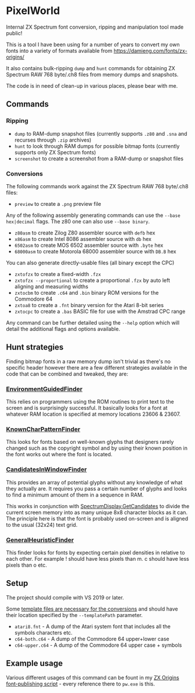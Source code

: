 # PixelWorld

Internal ZX Spectrum font conversion, ripping and manipulation tool made public!

This is a tool I have been using for a number of years to convert my own fonts into a variety of formats available from https://damieng.com/fonts/zx-origins/ 

It also contains bulk-ripping `dump` and `hunt` commands for obtaining ZX Spectrum RAW 768 byte/.ch8 files from memory dumps and snapshots.

The code is in need of clean-up in various places, please bear with me.

## Commands

### Ripping

- `dump` to RAM-dump snapshot files (currently supports `.z80` and `.sna` and recurses through `.zip` archives)
- `hunt` to look through RAM dumps for possible bitmap fonts (currently supports only ZX Spectrum fonts)
- `screenshot` to create a screenshot from a RAM-dump or snapshot files

### Conversions

The following commands work against the ZX Spectrum RAW 768 byte/.ch8 files:

- `preview` to create a `.png` preview file

Any of the following assembly generating commands can use the `--base hex|decimal` flags. The z80 one can also use `--base binary`.

- `z80asm` to create Zilog Z80 assembler source with `defb` hex
- `x86asm` to create Intel 8086 assembler source with `db` hex
- `6502asm` to create MOS 6502 assembler source with `.byte` hex
- `68000asm` to create Motorola 68000 assembler source with `DB.B` hex

You can also generate directly-usable files (all binary except the CPC)

- `zxtofzx` to create a fixed-width `.fzx` 
- `zxtofzx --proportional` to create a proportional `.fzx` by auto left aligning and measuring widths
- `zxtocbm` to create `.c64` and `.bin` binary ROM versions for the Commodore 64
- `zxtoa8` to create a `.fnt` binary version for the Atari 8-bit series
- `zxtocpc` to create a `.bas` BASIC file for use with the Amstrad CPC range

Any command can be further detailed using the `--help` option which will detail the additional flags and options available.

## Hunt strategies

Finding bitmap fonts in a raw memory dump isn't trivial as there's no specific header however there are a few different strategies available in the code that can be combined and tweaked, they are:

### [EnvironmentGuidedFinder](https://github.com/damieng/pixelworld/blob/main/Common/OffsetFinders/EnviromentGuidedFinder.cs)

This relies on programmers using the ROM routines to print text to the screen and is surprisingly successful. It basically looks for a font at whatever RAM location is specified at memory locations 23606 & 23607.

### [KnownCharPatternFinder](https://github.com/damieng/pixelworld/blob/main/Common/OffsetFinders/KnownCharPatternFinder.cs)

This looks for fonts based on well-known glyphs that designers rarely changed such as the copyright symbol and by using their known position in the font works out where the font is located.

### [CandidatesInWindowFinder](https://github.com/damieng/pixelworld/blob/main/Common/OffsetFinders/CandidatesInWindowFinder.cs)

This provides an array of potential glyphs without any knowledge of what they actually are. It requires you pass a certain number of glyphs and looks to find a minimum amount of them in a sequence in RAM.

This works in conjunction with [SpectrumDisplay.GetCandidates](https://github.com/damieng/pixelworld/blob/main/Common/Display/SpectrumDisplay.cs#L69) to divide the current screen memory into as many unique 8x8 character blocks as it can. The principle here is that the font is probably used on-screen and is aligned to the usual (32x24) text grid.

### [GeneralHeuristicFinder](https://github.com/damieng/pixelworld/blob/main/Common/OffsetFinders/GeneralHeuristicFinder.cs)

This finder looks for fonts by expecting certain pixel densities in relative to each other. For example ! should have less pixels than m. c should have less pixels than o etc.

## Setup

The project should compile with VS 2019 or later.

Some [template files are necessary for the conversions](https://github.com/damieng/pixelworld/discussions/14) and should have their location specified by the `--templatePath` parameter.

- `atari8.fnt` - A dump of the Atari system font that includes all the symbols characters etc.
- `c64-both.c64` - A dump of the Commodore 64 upper+lower case
- `c64-upper.c64` - A dump of the Commodore 64 upper case + symbols

## Example usage

Various different usages of this command can be fount in my [ZX Origins font-publishing script](https://gist.github.com/damieng/d2519cda1c674b4ede74f154f05f2431) - every reference there to `pw.exe` is this.
